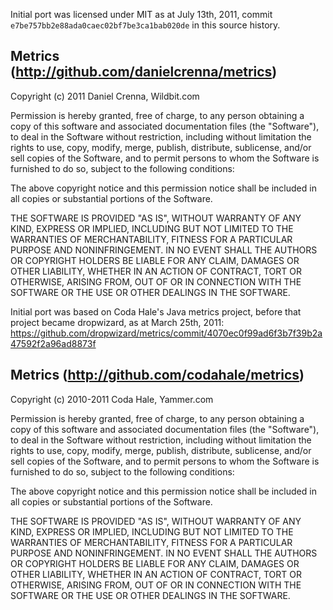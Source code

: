 Initial port was licensed under MIT as at July 13th, 2011, commit `e7be757bb2e88ada0caec02bf7be3ca1bab020de` in this source history.

Metrics (http://github.com/danielcrenna/metrics)
--------------------------------------
Copyright (c) 2011 Daniel Crenna, Wildbit.com

Permission is hereby granted, free of charge, to any person obtaining a copy of this software and associated 
documentation files (the "Software"), to deal in the Software without restriction, including without limitation 
the rights to use, copy, modify, merge, publish, distribute, sublicense, and/or sell copies of the Software, and 
to permit persons to whom the Software is furnished to do so, subject to the following conditions:

The above copyright notice and this permission notice shall be included in all copies or substantial portions of the Software.

THE SOFTWARE IS PROVIDED "AS IS", WITHOUT WARRANTY OF ANY KIND, EXPRESS OR IMPLIED, INCLUDING BUT NOT LIMITED TO THE WARRANTIES 
OF MERCHANTABILITY, FITNESS FOR A PARTICULAR PURPOSE AND NONINFRINGEMENT. IN NO EVENT SHALL THE AUTHORS OR COPYRIGHT HOLDERS BE 
LIABLE FOR ANY CLAIM, DAMAGES OR OTHER LIABILITY, WHETHER IN AN ACTION OF CONTRACT, TORT OR OTHERWISE, ARISING FROM, OUT OF OR 
IN CONNECTION WITH THE SOFTWARE OR THE USE OR OTHER DEALINGS IN THE SOFTWARE.

Initial port was based on Coda Hale's Java metrics project, before that project became dropwizard, as at March 25th, 2011:
https://github.com/dropwizard/metrics/commit/4070ec0f99ad6f3b7f39b2a47592f2a96ad8873f

Metrics (http://github.com/codahale/metrics)
--------------------------------------
Copyright (c) 2010-2011 Coda Hale, Yammer.com

Permission is hereby granted, free of charge, to any person obtaining a copy of this software and associated 
documentation files (the "Software"), to deal in the Software without restriction, including without limitation 
the rights to use, copy, modify, merge, publish, distribute, sublicense, and/or sell copies of the Software, and 
to permit persons to whom the Software is furnished to do so, subject to the following conditions:

The above copyright notice and this permission notice shall be included in all copies or substantial portions of the Software.

THE SOFTWARE IS PROVIDED "AS IS", WITHOUT WARRANTY OF ANY KIND, EXPRESS OR IMPLIED, INCLUDING BUT NOT LIMITED TO THE WARRANTIES 
OF MERCHANTABILITY, FITNESS FOR A PARTICULAR PURPOSE AND NONINFRINGEMENT. IN NO EVENT SHALL THE AUTHORS OR COPYRIGHT HOLDERS BE 
LIABLE FOR ANY CLAIM, DAMAGES OR OTHER LIABILITY, WHETHER IN AN ACTION OF CONTRACT, TORT OR OTHERWISE, ARISING FROM, OUT OF OR 
IN CONNECTION WITH THE SOFTWARE OR THE USE OR OTHER DEALINGS IN THE SOFTWARE.